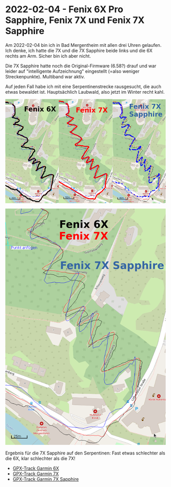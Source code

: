 2022-02-04 - Fenix 6X Pro Sapphire, Fenix 7X und Fenix 7X Sapphire
==================================================================

Am 2022-02-04 bin ich in Bad Mergentheim mit allen drei Uhren gelaufen.
Ich denke, ich hatte die 7X und die 7X Sapphire beide links
und die 6X rechts am Arm. Sicher bin ich aber nicht.

Die 7X Sapphire hatte noch die Original-Firmware (6.58?) drauf
und war leider auf "intelligente Aufzeichnung" eingestellt (=also
weniger Streckenpunkte). Multiband war aktiv.

Auf jeden Fall habe ich mit eine Serpentinenstrecke rausgesucht, die
auch etwas bewaldet ist. Hauptsächlich Laubwald, also jetzt im Winter
recht kahl.

![Vergleich 6X-7X-7XSapphire](images/2022-02-04_vergleich-bad-mergentheim.png)

![Vergleich 6X-7X-7XSapphire](images/2022-02-04_vergleich-bad-mergentheim2.png)

Ergebnis für die 7X Sapphire
auf den Serpentinen: Fast etwas schlechter als die 6X, klar schlechter als die 7X!

- [GPX-Track Garmin 6X](data/2022-02-04_2_6x.gpx.xz)
- [GPX-Track Garmin 7X](data/2022-02-04_2_7x.gpx.xz)
- [GPX-Track Garmin 7X Sapphire](data/2022-02-04_2_7x-sapphire.gpx.xz)
